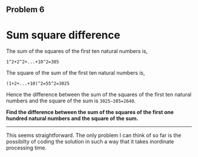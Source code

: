 ## Problem 6

# Sum square difference

The sum of the squares of the first ten natural numbers is,

```
1^2+2^2+...+10^2=385
```

The square of the sum of the first ten natural numbers is,

```
(1+2+...+10)^2=55^2=3025
```

Hence the difference between the sum of the squares of the first ten natural numbers and the square of the sum is `3025−385=2640`.

**Find the difference between the sum of the squares of the first one hundred natural numbers and the square of the sum.**

---

This seems straightforward. The only problem I can think of so far is the possibilty of coding the solution in such a way that it takes inordinate processing time.
